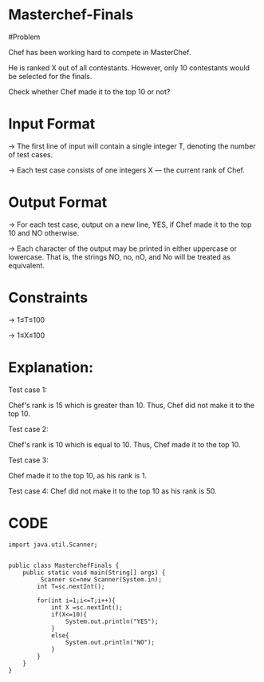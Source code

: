 # Masterchef-Finals

#Problem

Chef has been working hard to compete in MasterChef.

He is ranked X out of all contestants. However, only 10 contestants would be selected for the finals.

Check whether Chef made it to the top 10 or not?

# Input Format
-> The first line of input will contain a single integer T, denoting the number of test cases.

-> Each test case consists of one integers X — the current rank of Chef.

# Output Format
-> For each test case, output on a new line, YES, if Chef made it to the top 10 and NO otherwise.

-> Each character of the output may be printed in either uppercase or lowercase. That is, the strings NO, no, nO, and No will be treated as equivalent.

# Constraints

-> 1≤T≤100

-> 1≤X≤100

# Explanation:
Test case 1: 

Chef's rank is 15 which is greater than 10. Thus, Chef did not make it to the top 10.

Test case 2: 

Chef's rank is 10 which is equal to 10. Thus, Chef made it to the top 10.

Test case 3: 

Chef made it to the top 10, as his rank is 1.

Test case 4: 
Chef did not make it to the top 10 as his rank is 50.

# CODE
    import java.util.Scanner;
    
    
    public class MasterchefFinals {
        public static void main(String[] args) {
             Scanner sc=new Scanner(System.in);
    	    int T=sc.nextInt();
    	    
    	    for(int i=1;i<=T;i++){
    	        int X =sc.nextInt();
    	        if(X<=10){
    	            System.out.println("YES");
    	        }
    	        else{
    	            System.out.println("NO");
    	        }
    	    }
        }
    }


